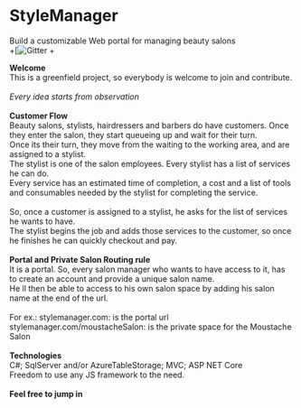 # StyleManager
Build a customizable Web portal for managing beauty salons<br/>
+[![Gitter](https://gitter.im/StyleManager/Lobby?utm_source=badge&utm_medium=badge&utm_campaign=pr-badge&utm_content=badge)
+

**Welcome**<br/>
This is a greenfield project, so everybody is welcome to join and contribute.<br/>
<br/>
*Every idea starts from observation*<br/>
<br/>
**Customer Flow**<br/>
Beauty salons, stylists, hairdressers and barbers do have customers. Once they enter the salon, they start queueing up and wait for their turn.<br/>
Once its their turn, they move from the waiting to the working area, and are assigned to a stylist.<br/>
The stylist is one of the salon employees. Every stylist has a list of services he can do. <br/>
Every service has an estimated time of completion, a cost and a list of tools and consumables needed by the stylist for completing the service.<br/>
<br/>
So, once a customer is assigned to a stylist, he asks for the list of services he wants to have.<br/>
The stylist begins the job and adds those services to the customer, so once he finishes he can quickly checkout and pay.<br/>
<br/>
**Portal and Private Salon Routing rule**<br/>
It is a portal. So, every salon manager who wants to have access to it, has to create an account and provide a unique salon name.<br/>
He ll then be able to access to his own salon space by adding his salon name at the end of the url.<br/>
<br/>
For ex.: stylemanager.com: is the portal url<br/>
stylemanager.com/moustacheSalon: is the private space for the Moustache Salon <br/>
<br/>
**Technologies**<br/>
C#; SqlServer and/or AzureTableStorage; MVC; ASP NET Core<br/>
Freedom to use any JS framework to the need. <br/>
<br/>
**Feel free to jump in**<br/>



